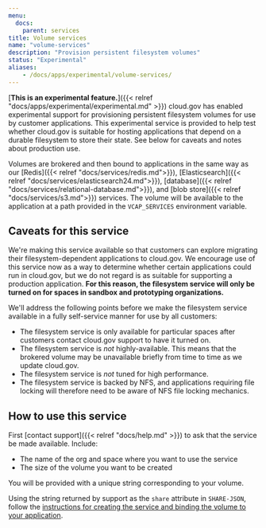 ```yaml
---
menu:
  docs:
    parent: services
title: Volume services
name: "volume-services"
description: "Provision persistent filesystem volumes"
status: "Experimental"
aliases: 
    - /docs/apps/experimental/volume-services/
---
```


[**This is an experimental feature.**]({{< relref "docs/apps/experimental/experimental.md" >}}) cloud.gov has enabled experimental support for provisioning persistent filesystem volumes for use by customer applications. This experimental service is provided to help test whether cloud.gov is suitable for hosting applications that depend on a durable filesystem to store their state. See below for caveats and notes about production use.

Volumes are brokered and then bound to applications in the same way as our [Redis]({{< relref "docs/services/redis.md">}}), [Elasticsearch]({{< relref "docs/services/elasticsearch24.md">}}), [database]({{< relref "docs/services/relational-database.md">}}), and [blob store]({{< relref "docs/services/s3.md">}}) services. The volume will be available to the application at a path provided in the `VCAP_SERVICES` environment variable.

## Caveats for this service
We're making this service available so that customers can explore migrating their filesystem-dependent applications to cloud.gov. We encourage use of this service now as a way to determine whether certain applications could run in cloud.gov, but we do not regard is as suitable for supporting a production application. **For this reason, the filesystem service will only be turned on for spaces in sandbox and prototyping organizations.**

We'll address the following points before we make the filesystem service available in a fully self-service manner for use by all customers:

* The filesystem service is only available for particular spaces after customers contact cloud.gov support to have it turned on.
* The filesystem service is *not* highly-available. This means that the brokered volume may be unavailable briefly from time to time as we update cloud.gov.
* The filesystem service is *not* tuned for high performance. 
* The filesystem service is backed by NFS, and applications requiring file locking will therefore need to be aware of NFS file locking mechanics. 

## How to use this service

First [contact support]({{< relref "docs/help.md" >}}) to ask that the service be made available. Include:

* The name of the org and space where you want to use the service
* The size of the volume you want to be created

You will be provided with a unique string corresponding to your volume. 

Using the string returned by support as the `share` attribute in `SHARE-JSON`, follow the [instructions for creating the service and binding the volume to your application](https://docs.cloudfoundry.org/devguide/services/using-vol-services.html).
